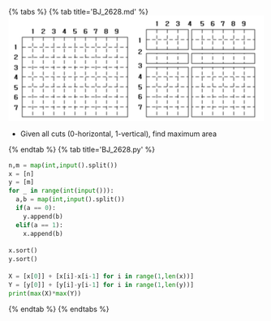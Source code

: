 {% tabs %}
{% tab title='BJ_2628.md' %}
![](images/20210305_183144.png)

* Given all cuts (0-horizontal, 1-vertical), find maximum area

{% endtab %}
{% tab title='BJ_2628.py' %}

```py
n,m = map(int,input().split())
x = [n]
y = [m]
for _ in range(int(input())):
  a,b = map(int,input().split())
  if(a == 0):
    y.append(b)
  elif(a == 1):
    x.append(b)

x.sort()
y.sort()

X = [x[0]] + [x[i]-x[i-1] for i in range(1,len(x))]
Y = [y[0]] + [y[i]-y[i-1] for i in range(1,len(y))]
print(max(X)*max(Y))
```

{% endtab %}
{% endtabs %}